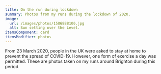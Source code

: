 ```yaml
---
title: On the run during lockdown
summary: Photos from my runs during the lockdown of 2020.
image:
  url: /images/photos/1586888100.jpg
  alt: Sun setting over the Level.
itemsComponent: card
itemsModifier: photos
---
```

From 23 March 2020, people in the UK were asked to stay at home to prevent the spread of COVID-19. However, one form of exercise a day was permitted. These are photos taken on my runs around Brighton during this period.
